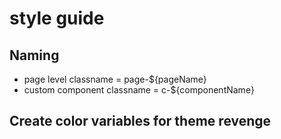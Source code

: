 # style guide

## Naming
  - page level classname =  page-${pageName}
  - custom component classname = c-${componentName}
## Create color variables for theme revenge


